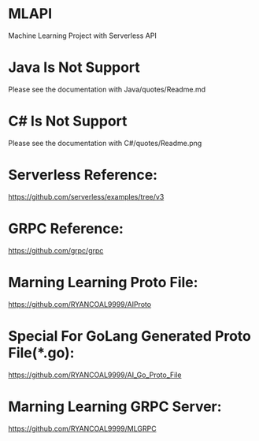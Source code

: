 # MLAPI
Machine Learning Project with Serverless API

# Java Is Not Support
Please see the documentation with Java/quotes/Readme.md

# C# Is Not Support
Please see the documentation with C#/quotes/Readme.png

# Serverless Reference:
https://github.com/serverless/examples/tree/v3

# GRPC Reference:
https://github.com/grpc/grpc

# Marning Learning Proto File: 
https://github.com/RYANCOAL9999/AIProto

# Special For GoLang Generated Proto File(*.go):
https://github.com/RYANCOAL9999/AI_Go_Proto_File

# Marning Learning GRPC Server:
https://github.com/RYANCOAL9999/MLGRPC